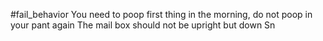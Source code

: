 #fail_behavior 
You need to poop first thing in the morning, do not poop in your pant again 
The mail box should not be upright but down 
Sn